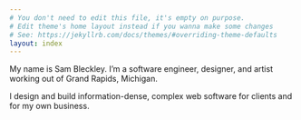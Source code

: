 ```yaml
---
# You don't need to edit this file, it's empty on purpose.
# Edit theme's home layout instead if you wanna make some changes
# See: https://jekyllrb.com/docs/themes/#overriding-theme-defaults
layout: index
---
```


My name is Sam Bleckley. I’m a <span class="category">software engineer, designer, and artist</span> working
out of <span class="adr"><span class="locality">Grand Rapids</span>, <span class="region">Michigan</span></span>.

I design and build information-dense, complex web software for clients and for
my own business.
